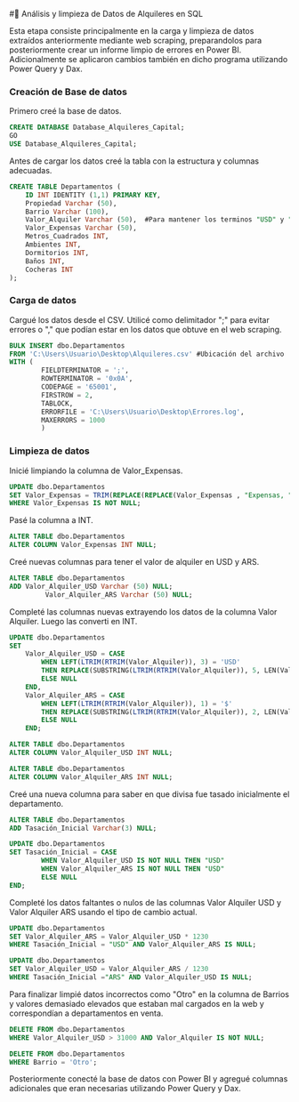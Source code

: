 #📌 Análisis y limpieza de Datos de Alquileres en SQL

Esta etapa consiste principalmente en la carga y limpieza de datos extraídos anteriormente mediante web scraping, preparandolos para posteriormente crear un informe limpio de errores en Power BI. Adicionalmente se aplicaron cambios también en dicho programa utilizando Power Query y Dax.
### Creación de Base de datos
Primero creé la base de datos.
```sql
CREATE DATABASE Database_Alquileres_Capital;
GO
USE Database_Alquileres_Capital;
```
Antes de cargar los datos creé la tabla con la estructura y columnas adecuadas.

```sql 
CREATE TABLE Departamentos (
	ID INT IDENTITY (1,1) PRIMARY KEY,
	Propiedad Varchar (50),
	Barrio Varchar (100),
	Valor_Alquiler Varchar (50),  #Para mantener los terminos "USD" y "ARS"
	Valor_Expensas Varchar (50),
	Metros_Cuadrados INT,
	Ambientes INT,
	Dormitorios INT,
	Baños INT,
	Cocheras INT
);
```
### Carga de datos
Cargué los datos desde el CSV. Utilicé como delimitador ";" para evitar errores o "," que podían estar en los datos que obtuve en el web scraping.

```sql
BULK INSERT dbo.Departamentos
FROM 'C:\Users\Usuario\Desktop\Alquileres.csv' #Ubicación del archivo
WITH (
		FIELDTERMINATOR = ';',
		ROWTERMINATOR = '0x0A',
		CODEPAGE = '65001',
		FIRSTROW = 2,
		TABLOCK,
		ERRORFILE = 'C:\Users\Usuario\Desktop\Errores.log',
		MAXERRORS = 1000
		)
```
### Limpieza de datos
Inicié limpiando la columna de Valor_Expensas.
```sql
UPDATE dbo.Departamentos
SET Valor_Expensas = TRIM(REPLACE(REPLACE(Valor_Expensas , "Expensas, ""), "$", ""))
WHERE Valor_Expensas IS NOT NULL;
```
Pasé la columna a INT.
```sql
ALTER TABLE dbo.Departamentos
ALTER COLUMN Valor_Expensas INT NULL;
```
Creé nuevas columnas para tener el valor de alquiler en USD y ARS.
```sql
ALTER TABLE dbo.Departamentos
ADD Valor_Alquiler_USD Varchar (50) NULL;
		 Valor_Alquiler_ARS Varchar (50) NULL;
```
Completé las columnas nuevas extrayendo los datos de la columna Valor Alquiler. Luego las converti en INT.
```sql
UPDATE dbo.Departamentos
SET 
    Valor_Alquiler_USD = CASE 
        WHEN LEFT(LTRIM(RTRIM(Valor_Alquiler)), 3) = 'USD' 
        THEN REPLACE(SUBSTRING(LTRIM(RTRIM(Valor_Alquiler)), 5, LEN(Valor_Alquiler)), ' ', '')
        ELSE NULL 
    END,
    Valor_Alquiler_ARS = CASE 
        WHEN LEFT(LTRIM(RTRIM(Valor_Alquiler)), 1) = '$' 
        THEN REPLACE(SUBSTRING(LTRIM(RTRIM(Valor_Alquiler)), 2, LEN(Valor_Alquiler)), ' ', '')
        ELSE NULL 
    END;
```
```sql
ALTER TABLE dbo.Departamentos
ALTER COLUMN Valor_Alquiler_USD INT NULL;

ALTER TABLE dbo.Departamentos
ALTER COLUMN Valor_Alquiler_ARS INT NULL;
```
Creé una nueva columna para saber en que divisa fue tasado inicialmente el departamento.
```sql
ALTER TABLE dbo.Departamentos
ADD Tasación_Inicial Varchar(3) NULL;
```
```sql
UPDATE dbo.Departamentos
SET Tasación_Inicial = CASE
		WHEN Valor_Alquiler_USD IS NOT NULL THEN "USD"
		WHEN Valor_Alquiler_ARS IS NOT NULL THEN "USD"
		ELSE NULL
END;
```
Completé los datos faltantes o nulos de las columnas Valor Alquiler USD y Valor Alquiler ARS usando el tipo de cambio actual.
```sql
UPDATE dbo.Departamentos
SET Valor_Alquiler_ARS = Valor_Alquiler_USD * 1230
WHERE Tasación_Inicial = "USD" AND Valor_Alquiler_ARS IS NULL;

UPDATE dbo.Departamentos
SET Valor_Alquiler_USD = Valor_Alquiler_ARS / 1230
WHERE Tasación_Inicial ="ARS" AND Valor_Alquiler_USD IS NULL;
```
Para finalizar limpié datos incorrectos como "Otro" en la columna de Barrios y valores demasiado elevados que estaban mal cargados en la web  y correspondían a departamentos en venta.
```sql
DELETE FROM dbo.Departamentos 
WHERE Valor_Alquiler_USD > 31000 AND Valor_Alquiler IS NOT NULL;
```
```sql
DELETE FROM dbo.Departamentos 
WHERE Barrio = 'Otro';
```
Posteriormente conecté la base de datos con Power BI y agregué columnas adicionales que eran necesarias utilizando Power Query y Dax.
